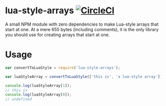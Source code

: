 # lua-style-arrays [![CircleCI](https://circleci.com/gh/LewisTehMinerz/lua-style-arrays.svg?style=svg)](https://circleci.com/gh/LewisTehMinerz/lua-style-arrays)
A small NPM module with zero dependencies to make Lua-style arrays that start at one. At a mere 655 bytes (including comments), it is the only library you should use for creating arrays that start at one.

# Usage
```javascript
var convertToLuaStyle = require('lua-style-arrays');

var luaStyleArray = convertToLuaStyle(['this is', 'a lua-style array']);

console.log(luaStyleArray[1]);
// this is
console.log(luaStyleArray[0]);
// undefined
```
